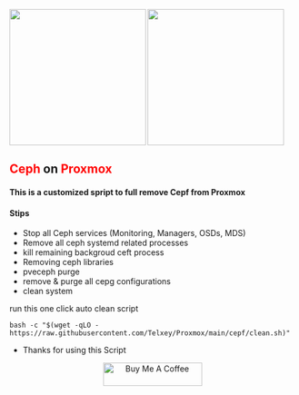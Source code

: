 </p>
<img align="left" width="240" height="240" src="https://github.com/Telxey/Proxmox/assets/131807761/909846c0-fdbb-43b4-9ee5-0f938eed40ac"> 
<img align="center" width="240" height="240" src="https://ceph.io/assets/bitmaps/Ceph_Logo_Stacked_RGB_Reversed_120411_fa.png">
</p>

##  <span style='color: red;'>Ceph</span> on <span style='color: red;'>Proxmox</span>
#### This is a customized spript to full remove Cepf from Proxmox 
#### Stips

- Stop all Ceph services (Monitoring, Managers, OSDs, MDS) 
- Remove all ceph systemd related processes
- kill remaining backgroud ceft process
- Removing ceph libraries
- pveceph purge
- remove & purge all cepg configurations
- clean system

 run this one click auto clean script 

    bash -c "$(wget -qLO - https://raw.githubusercontent.com/Telxey/Proxmox/main/cepf/clean.sh)"


-  Thanks for using this Script

<p align="center">
   <a href="https://www.buymeacoffee.com/telxey" target="_blank"><img src="https://cdn.buymeacoffee.com/buttons/default-orange.png" alt="Buy Me A Coffee" height="41" width="174"></a>
</p>
